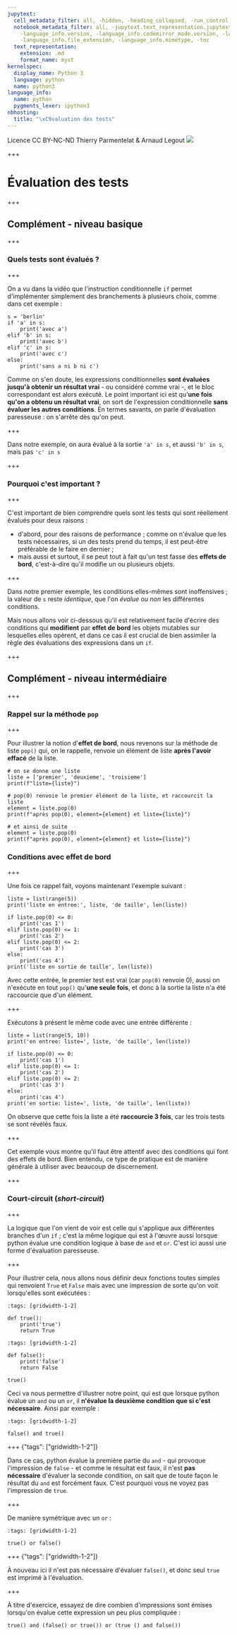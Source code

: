 ```yaml
---
jupytext:
  cell_metadata_filter: all, -hidden, -heading_collapsed, -run_control, -trusted
  notebook_metadata_filter: all, -jupytext.text_representation.jupytext_version, -jupytext.text_representation.format_version,
    -language_info.version, -language_info.codemirror_mode.version, -language_info.codemirror_mode,
    -language_info.file_extension, -language_info.mimetype, -toc
  text_representation:
    extension: .md
    format_name: myst
kernelspec:
  display_name: Python 3
  language: python
  name: python3
language_info:
  name: python
  pygments_lexer: ipython3
nbhosting:
  title: "\xC9valuation des tests"
---
```


<div class="licence">
<span>Licence CC BY-NC-ND</span>
<span>Thierry Parmentelat &amp; Arnaud Legout</span>
<span><img src="media/both-logos-small-alpha.png" /></span>
</div>

+++

# Évaluation des tests

+++

## Complément - niveau basique

+++

### Quels tests sont évalués ?

+++

On a vu dans la vidéo que l'instruction conditionnelle `if` permet d'implémenter simplement des branchements à plusieurs choix, comme dans cet exemple :

```{code-cell} ipython3
s = 'berlin'
if 'a' in s:
    print('avec a')
elif 'b' in s:
    print('avec b')
elif 'c' in s:
    print('avec c')
else:
    print('sans a ni b ni c')
```

Comme on s'en doute, les expressions conditionnelles **sont évaluées jusqu'à obtenir un résultat vrai** - ou considéré comme vrai -, et le bloc correspondant est alors exécuté. Le point important ici est qu'**une fois qu'on a obtenu un résultat vrai**, on sort de l'expression conditionnelle **sans évaluer les autres conditions**. 
En termes savants, on parle d'évaluation paresseuse : on s'arrête dès qu'on peut.

+++

Dans notre exemple, on aura évalué à la sortie `'a' in s`, et aussi `'b' in s`, mais pas `'c' in s`

+++

### Pourquoi c'est important ?

+++

C'est important de bien comprendre quels sont les tests qui sont réellement évalués pour deux raisons :

* d'abord, pour des raisons de performance ; comme on n'évalue que les tests nécessaires, si un des tests prend du temps, il est peut-être préférable de le faire en dernier ;
* mais aussi et surtout, il se peut tout à fait qu'un test fasse des **effets de bord**, c'est-à-dire qu'il modifie un ou plusieurs objets.

+++

Dans notre premier exemple, les conditions elles-mêmes sont inoffensives ; la valeur de `s` reste *identique*, que l'on *évalue ou non* les différentes conditions.

Mais nous allons voir ci-dessous qu'il est relativement facile d'écrire des conditions qui **modifient** par **effet de bord** les objets mutables sur lesquelles elles opèrent, et dans ce cas il est crucial de bien assimiler la règle des évaluations des expressions dans un `if`.

+++

## Complément - niveau intermédiaire

+++

### Rappel sur la méthode `pop`

+++

Pour illustrer la notion d'**effet de bord**, nous revenons sur la méthode de liste `pop()` qui, on le rappelle, renvoie un élément de liste **après l'avoir effacé** de la liste.

```{code-cell} ipython3
# on se donne une liste
liste = ['premier', 'deuxieme', 'troisieme']
print(f"liste={liste}")
```

```{code-cell} ipython3
# pop(0) renvoie le premier élément de la liste, et raccourcit la liste
element = liste.pop(0)
print(f"après pop(0), element={element} et liste={liste}")
```

```{code-cell} ipython3
# et ainsi de suite
element = liste.pop(0)
print(f"après pop(0), element={element} et liste={liste}")
```

### Conditions avec effet de bord

+++

Une fois ce rappel fait, voyons maintenant l'exemple suivant :

```{code-cell} ipython3
liste = list(range(5))
print('liste en entree:', liste, 'de taille', len(liste))
```

```{code-cell} ipython3
if liste.pop(0) <= 0:
    print('cas 1')
elif liste.pop(0) <= 1:
    print('cas 2')
elif liste.pop(0) <= 2:
    print('cas 3')
else:
    print('cas 4')
print('liste en sortie de taille', len(liste))
```

Avec cette entrée, le premier test est vrai (car `pop(0)` renvoie 0), aussi on n'exécute en tout `pop()` qu'**une seule fois**, et donc à la sortie la liste n'a été raccourcie que d'un élément.

+++

Exécutons à présent le même code avec une entrée différente :

```{code-cell} ipython3
liste = list(range(5, 10))
print('en entree: liste=', liste, 'de taille', len(liste))
```

```{code-cell} ipython3
if liste.pop(0) <= 0:
    print('cas 1')
elif liste.pop(0) <= 1:
    print('cas 2')
elif liste.pop(0) <= 2:
    print('cas 3')
else:
    print('cas 4')
print('en sortie: liste=', liste, 'de taille', len(liste))
```

On observe que cette fois la liste a été **raccourcie 3 fois**, car les trois tests se sont révélés faux.

+++

Cet exemple vous montre qu'il faut être attentif avec des conditions qui font des effets de bord. Bien entendu, ce type de pratique est de manière générale à utiliser avec beaucoup de discernement.

+++

### Court-circuit (*short-circuit*)

+++

La logique que l'on vient de voir est celle qui s'applique aux différentes branches d'un `if` ; c'est la même logique qui est à l'œuvre aussi lorsque python évalue une condition logique à base de `and` et `or`. C'est ici aussi une forme d'évaluation paresseuse.

+++

Pour illustrer cela, nous allons nous définir deux fonctions toutes simples qui renvoient `True` et `False` mais avec une impression de sorte qu'on voit lorsqu'elles sont exécutées :

```{code-cell} ipython3
:tags: [gridwidth-1-2]

def true():
    print('true')
    return True
```

```{code-cell} ipython3
:tags: [gridwidth-1-2]

def false():
    print('false')
    return False
```

```{code-cell} ipython3
true()
```

Ceci va nous permettre d'illustrer notre point, qui est que lorsque python évalue un `and` ou un `or`, il **n'évalue la deuxième condition que si c'est nécessaire**. Ainsi par exemple :

```{code-cell} ipython3
:tags: [gridwidth-1-2]

false() and true()
```

+++ {"tags": ["gridwidth-1-2"]}

Dans ce cas, python évalue la première partie du `and` - qui provoque l'impression de `false` - et comme le résultat est faux, il n'est **pas nécessaire** d'évaluer la seconde condition, on sait que de toute façon le résultat du `and` est forcément faux. C'est pourquoi vous ne voyez pas l'impression de `true`.

+++

De manière symétrique avec un `or` :

```{code-cell} ipython3
:tags: [gridwidth-1-2]

true() or false()
```

+++ {"tags": ["gridwidth-1-2"]}

À nouveau ici il n'est pas nécessaire d'évaluer `false()`, et donc seul `true` est imprimé à l'évaluation.

+++

À titre d'exercice, essayez de dire combien d'impressions sont émises lorsqu'on évalue cette expression un peu plus compliquée :

```{code-cell} ipython3
true() and (false() or true()) or (true () and false())
```
